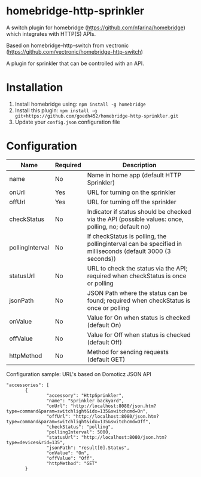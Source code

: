 # homebridge-http-sprinkler
A switch plugin for homebridge (https://github.com/nfarina/homebridge) which integrates with HTTP(S) APIs.

Based on homebridge-http-switch from vectronic (https://github.com/vectronic/homebridge-http-switch)

A plugin for sprinkler that can be controlled with an API.


# Installation

1. Install homebridge using: `npm install -g homebridge`
2. Install this plugin: `npm install -g git+https://github.com/goedh452/homebridge-http-sprinkler.git`
3. Update your `config.json` configuration file

# Configuration

Name             | Required    | Description
---------------- | ----------- | --------------------------------------------
name             | No          | Name in home app (default HTTP Sprinkler)
onUrl            | Yes         | URL for turning on the sprinkler
offUrl           | Yes         | URL for turning off the sprinkler
checkStatus      | No          | Indicator if status should be checked via the API (possible values: once, polling, no; default no)
pollingInterval  | No          | If checkStatus is polling, the pollinginterval can be specified in milliseconds (default 3000 (3 seconds))
statusUrl        | No          | URL to check the status via the API; required when checkStatus is once or polling
jsonPath         | No          | JSON Path where the status can be found; required when checkStatus is once or polling
onValue          | No          | Value for On when status is checked (default On)
offValue         | No          | Value for Off when status is checked (default Off)
httpMethod       | No          | Method for sending requests (default GET)



Configuration sample:
URL's based on Domoticz JSON API

 ``` 
"accessories": [ 
        {
                "accessory": "HttpSprinkler",
                "name": "Sprinkler backyard",
                "onUrl": "http://localhost:8080/json.htm?type=command&param=switchlight&idx=135&switchcmd=On",
                "offUrl": "http://localhost:8080/json.htm?type=command&param=switchlight&idx=135&switchcmd=Off",
                "checkStatus": "polling",
                "pollingInterval": 5000,
                "statusUrl": "http://localhost:8080/json.htm?type=devices&rid=135",
                "jsonPath": "result[0].Status",
                "onValue": "On",
                "offValue": "Off",
                "httpMethod": "GET"
        }
```    
